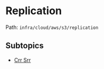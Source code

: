# Replication

Path: `infra/cloud/aws/s3/replication`

## Subtopics
- [Crr Srr](./crr_srr/README.md)
